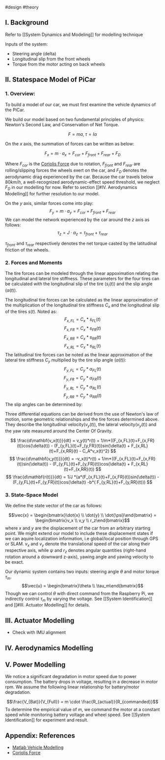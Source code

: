 #design #theory 

## I. Background

Refer to [[System Dynamics and Modeling]] for modelling technique

Inputs of the system:
- Steering angle (delta)
- Longitudinal slip from the front wheels
- Torque from the motor acting on back wheels

## II. Statespace Model of PiCar

### 1. Overview:

To build a model of our car, we must first examine the vehicle dynamics of the PiCar.

We build our model based on two fundamental principles of physics: Newton's Second Law, and Conservation of Net Torque.

$$F = ma,\; \tau = I\alpha$$

On the $x$ axis, the summation of forces can be written as below:

$$F_x = m\cdot a_x = F_{cor} + F_{front} + F_{rear} + F_D$$

Where $F_{cor}$ is the [Coriolis Force](https://en.wikipedia.org/wiki/Coriolis_force) due to rotation, $F_{front}$ and $F_{rear}$ are rolling/slipping forces the wheels exert on the car, and $F_D$ denotes the aerodynamic drag experienced by the car. Because the car travels below $80km/h$, a well-recognized aerodynamic-effect speed threshold, we neglect $F_D$ in our modelling for now. Refer to section [[#IV. Aerodynamics Modelling]] for further resolution to our model.

On the $y$ axis, similar forces come into play:
$$F_y = m\cdot a_y = F_{cor} + F_{front} + F_{rear}$$
We can model the network experienced by the car around the $z$ axis as follows:
$$\tau_z = J\cdot \alpha_{z} = \tau_{front} + \tau_{rear}$$

$\tau_{front}$ and $\tau_{rear}$ respectively denotes the net torque casted by the latitudinal friction of the wheels.

### 2. Forces and Moments

The tire forces can be modeled through the linear appoximation relating the longitudinal and lateral tire stiffness. These parameters for the four tires can be calculated with the longitudinal slip of the tire ($s_i(t)$) and the slip angle ($\alpha(t)$). 

The longitudinal tire forces can be calculated as the linear approximation of the multiplication of the longitudinal tire stiffness $C_x$ and the longitudinal slip of the tires $s(t)$. Noted as:
$$F_{x, FL} = C_x*s_{FL}(t)$$
$$F_{x, FR} = C_x*s_{FR}(t)$$
$$F_{x, RR} = C_x*s_{RR}(t)$$
$$F_{x, RL} = C_x*s_{RL}(t)$$
The latitudinal tire forces can be noted as the linear approximation of the lateral tire stiffness $C_y$ multiplied by the tire slip angle ($\alpha(t)$):
$$
F_{y, FL} = C_y*\alpha_{FL}(t)
$$
$$
F_{y, FR} = C_y*\alpha_{FR}(t)
$$
$$
F_{y, RL} = C_y*\alpha_{RL}(t)
$$
$$
F_{y, RR} = C_y*\alpha_{RR}(t)
$$
The slip angles can be determined by: 

Three differential equations can be derived from the use of Newton's law of motion, some geometric relationships and the tire forces determined above. They describe the longitudinal velocity($v_y(t)$), the lateral velocity($v_y(t)$) and the yaw rate measured around the Center Of Gravity.

$$
\frac{d\mathbf{v_x(t)}}{dt} = v_y(t)*r(t) + 1/m*((F_{x,FL}(t)+F_{x,FR}(t))cos(\delta(t)) - (F_{y,FL}(t)+F_{y,FR}(t))sin(\delta(t) + F_{x,RL}(t)+F_{x,RR}(t) - C_A*v_x(t)^2)
$$
$$
\frac{d\mathbf{v_y(t)}}{dt} = -v_x(t)*r(t) + 1/m*((F_{x,FL}(t)+F_{x,FR}(t))sin(\delta(t)) - (F_{y,FL}(t)+F_{y,FR}(t))cos(\delta(t) + F_{x,RL}(t)+F_{x,RR}(t))
$$
$$
\frac{d\mathbf{r(t)}}{dt} = 1/J *(a*(F_{x,FL}(t)+F_{x,FR}(t))sin(\delta(t)) - (F_{y,FL}(t)+F_{y,FR}(t))cos(\delta(t) -b*( F_{y,RL}(t)+F_{y,RR}(t)))
$$



### 3. State-Space Model
We define the state vector of the car as follows:

$$\vec{x} = \begin{bmatrix}\dot{x} \\ \dot{y} \\ \dot{\psi}\end{bmatrix} = \begin{bmatrix}v_x \\ v_y \\ r_z\end{bmatrix}$$
where $x$ and $y$ are the displacement of the car from an arbitrary starting point. We might extend our model to include these displacement states if we can aquire localization information, i.e global/local position through GPS or SLAM. $v_x$ and $v_y$ denote the translational speed of the car along their respective axis,  while $\psi$ and $r_z$ denotes angular quantities (right-hand rotation around a downward z-axis), yawing angle and yawing velocity to be exact. 

Our dynamic system contains two inputs: steering angle $\theta$ and motor torque $\tau_m$. 
$$\vec{u} = \begin{bmatrix}\theta \\ \tau_m\end{bmatrix}$$
Though we can control $\theta$ with direct command from the Raspberry Pi, we indirectly control $\tau_m$ by varying the voltage. See [[System Identification]] and [[#III. Actuator Modelling]] for details.


## III. Actuator Modelling

- Check with IMU alignment

## IV. Aerodynamics Modelling

## V. Power Modelling

We notice a significant degradation in motor speed due to power consumption. The battery drops in voltage, resulting in a decrease in motor rpm. We assume the following linear relationship for battery/motor degradation.

$$\frac{V_{Bat}}{V_{Full}} = m \cdot \frac{R_{actual}}{R_{commanded}}$$
To determine the empirical value of $m$, we command the motor at a constant speed while monitoring battery voltage and wheel speed. See [[System Identification]] for experiment and result.


## Appendix: References
- [Matlab Vehicle Modelling](https://www.mathworks.com/help/ident/ug/modeling-a-vehicle-dynamics-system.html)
- [Coriolis Force](https://en.wikipedia.org/wiki/Coriolis_force)
